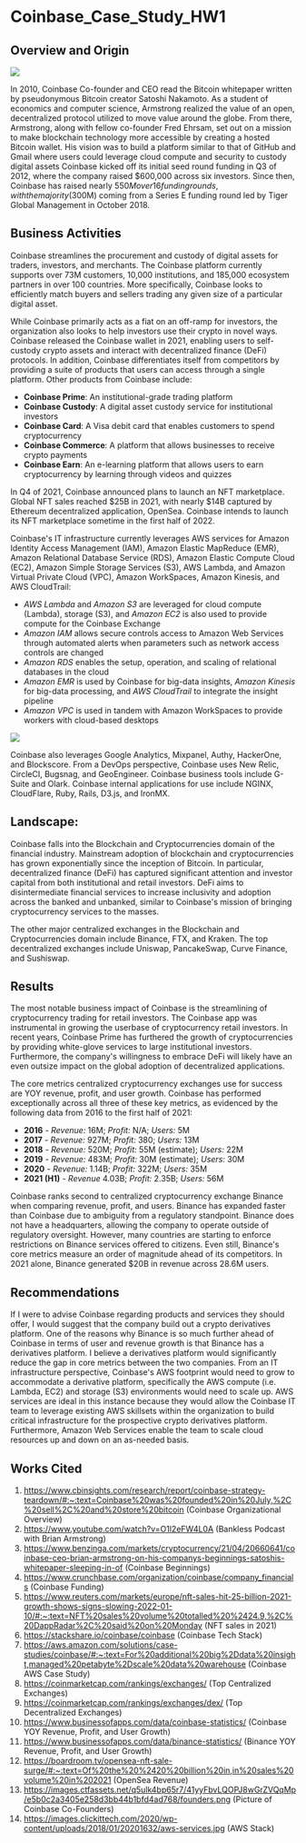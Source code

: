 # Coinbase_Case_Study_HW1

## **Overview and Origin**

![](https://images.ctfassets.net/q5ulk4bp65r7/41yyFbvLQOPJ8wGrZVQqMp/e5b0c2a3405e258d3bb44b1bfd4ad768/founders.png)

In 2010, Coinbase Co-founder and CEO read the Bitcoin whitepaper written by pseudonymous Bitcoin creator Satoshi Nakamoto. As a student of economics and computer science, Armstrong realized the value of an open, decentralized protocol utilized to move value around the globe. From there, Armstrong, along with fellow co-founder Fred Ehrsam, set out on a mission to make blockchain technology more accessible by creating a hosted Bitcoin wallet. His vision was to build a platform similar to that of GitHub and Gmail where users could leverage cloud compute and security to custody digital assets
Coinbase kicked off its initial seed round funding in Q3 of 2012, where the company raised $600,000 across six investors. Since then, Coinbase has raised nearly $550M over 16 funding rounds, with the majority ($300M) coming from a Series E funding round led by Tiger Global Management in October 2018.

## **Business Activities**
Coinbase streamlines the procurement and custody of digital assets for traders, investors, and merchants. The Coinbase platform currently supports over 73M customers, 10,000 institutions, and 185,000 ecosystem partners in over 100 countries. More specifically, Coinbase looks to efficiently match buyers and sellers trading any given size of a particular digital asset. 

While Coinbase primarily acts as a fiat on an off-ramp for investors, the organization also looks to help investors use their crypto in novel ways. Coinbase released the Coinbase wallet in 2021, enabling users to self-custody crypto assets and interact with decentralized finance (DeFi) protocols. In addition, Coinbase differentiates itself from competitors by providing a suite of products that users can access through a single platform. Other products from Coinbase include:
* **Coinbase Prime**: An institutional-grade trading platform 
* **Coinbase Custody**: A digital asset custody service for institutional investors
* **Coinbase Card**: A Visa debit card that enables customers to spend cryptocurrency
* **Coinbase Commerce**: A platform that allows businesses to receive crypto payments
* **Coinbase Earn**: An e-learning platform that allows users to earn cryptocurrency by learning through videos and quizzes

In Q4 of 2021, Coinbase announced plans to launch an NFT marketplace. Global NFT sales reached $25B in 2021, with nearly $14B captured by Ethereum decentralized application, OpenSea. Coinbase intends to launch its NFT marketplace sometime in the first half of 2022.

Coinbase's IT infrastructure currently leverages AWS services for Amazon Identity Access Management (IAM), Amazon Elastic MapReduce (EMR), Amazon Relational Database Service (RDS), Amazon Elastic Compute Cloud (EC2), Amazon Simple Storage Services (S3), AWS Lambda, and Amazon Virtual Private Cloud (VPC), Amazon WorkSpaces, Amazon Kinesis, and AWS CloudTrail:
* _AWS Lambda_ and _Amazon S3_ are leveraged for cloud compute (Lambda), storage (S3), and _Amazon EC2_ is also used to provide compute for the Coinbase Exchange
* _Amazon IAM_ allows secure controls access to Amazon Web Services through automated alerts when parameters such as network access controls are changed
* _Amazon RDS_ enables the setup, operation, and scaling of relational databases in the cloud
* _Amazon EMR_ is used by Coinbase for big-data insights, _Amazon Kinesis_ for big-data processing, and _AWS CloudTrail_ to integrate the insight pipeline
* _Amazon VPC_ is used in tandem with Amazon WorkSpaces to provide workers with cloud-based desktops

![](https://images.clickittech.com/2020/wp-content/uploads/2018/01/20201632/aws-services.jpg)

Coinbase also leverages Google Analytics, Mixpanel, Authy, HackerOne, and Blockscore. From a DevOps perspective, Coinbase uses New Relic, CircleCI, Bugsnag, and GeoEngineer. Coinbase business tools include G-Suite and Olark. Coinbase internal applications for use include NGINX, CloudFlare, Ruby, Rails, D3.js, and IronMX.

## **Landscape:**

Coinbase falls into the Blockchain and Cryptocurrencies domain of the financial industry. Mainstream adoption of blockchain and cryptocurrencies has grown exponentially since the inception of Bitcoin. In particular, decentralized finance (DeFi) has captured significant attention and investor capital from both institutional and retail investors. DeFi aims to disintermediate financial services to increase inclusivity and adoption across the banked and unbanked, similar to Coinbase's mission of bringing cryptocurrency services to the masses. 

The other major centralized exchanges in the Blockchain and Cryptocurrencies domain include Binance, FTX, and Kraken. The top decentralized exchanges include Uniswap, PancakeSwap, Curve Finance, and Sushiswap. 

## **Results**
The most notable business impact of Coinbase is the streamlining of cryptocurrency trading for retail investors. The Coinbase app was instrumental in growing the userbase of cryptocurrency retail investors. In recent years, Coinbase Prime has furthered the growth of cryptocurrencies by providing white-glove services to large institutional investors. Furthermore, the company's willingness to embrace DeFi will likely have an even outsize impact on the global adoption of decentralized applications.

The core metrics centralized cryptocurrency exchanges use for success are YOY revenue, profit, and user growth. Coinbase has performed exceptionally across all three of these key metrics, as evidenced by the following data from 2016 to the first half of 2021:
* **2016** - _Revenue:_  16M;     _Profit:_ N/A;            _Users:_ 5M      
* **2017** - _Revenue:_ 927M;     _Profit:_ 380;            _Users:_ 13M
* **2018** - _Revenue:_ 520M;     _Profit:_ 55M (estimate); _Users:_ 22M
* **2019** - _Revenue:_ 483M;     _Profit:_ 30M (estimate); _Users:_ 30M
* **2020** - _Revenue:_ 1.14B;    _Profit:_ 322M;           _Users:_ 35M
* **2021 (H1)** - _Revenue_ 4.03B; _Profit:_ 2.35B;        _Users:_ 56M

Coinbase ranks second to centralized cryptocurrency exchange Binance when comparing revenue, profit, and users. Binance has expanded faster than Coinbase due to ambiguity from a regulatory standpoint. Binance does not have a headquarters, allowing the company to operate outside of regulatory oversight. However, many countries are starting to enforce restrictions on Binance services offered to citizens. Even still, Binance's core metrics measure an order of magnitude ahead of its competitors. In 2021 alone, Binance generated $20B in revenue across 28.6M users.

## **Recommendations**
If I were to advise Coinbase regarding products and services they should offer, I would suggest that the company build out a crypto derivatives platform. One of the reasons why Binance is so much further ahead of Coinbase in terms of user and revenue growth is that Binance has a derivatives platform. I believe a derivatives platform would significantly reduce the gap in core metrics between the two companies. From an IT infrastructure perspective, Coinbase's AWS footprint would need to grow to accommodate a derivative platform, specifically the AWS compute (i.e. Lambda, EC2) and storage (S3) environments would need to scale up. AWS services are ideal in this instance because they would allow the Coinbase IT team to leverage existing AWS skillsets within the organization to build critical infrastructure for the prospective crypto derivatives platform. Furthermore, Amazon Web Services enable the team to scale cloud resources up and down on an as-needed basis.

## **Works Cited** 
1. https://www.cbinsights.com/research/report/coinbase-strategy-teardown/#:~:text=Coinbase%20was%20founded%20in%20July,%2C%20sell%2C%20and%20store%20bitcoin (Coinbase Organizational Overview)
2. https://www.youtube.com/watch?v=O1l2eFW4L0A (Bankless Podcast with Brian Armstrong)
3. https://www.benzinga.com/markets/cryptocurrency/21/04/20660641/coinbase-ceo-brian-armstrong-on-his-companys-beginnings-satoshis-whitepaper-sleeping-in-of (Coinbase Beginnings)
4. https://www.crunchbase.com/organization/coinbase/company_financials (Coinbase Funding)
5. https://www.reuters.com/markets/europe/nft-sales-hit-25-billion-2021-growth-shows-signs-slowing-2022-01-10/#:~:text=NFT%20sales%20volume%20totalled%20%2424.9,%2C%20DappRadar%2C%20said%20on%20Monday (NFT sales in 2021)
6. https://stackshare.io/coinbase/coinbase (Coinbase Tech Stack)
7. https://aws.amazon.com/solutions/case-studies/coinbase/#:~:text=For%20additional%20big%2Ddata%20insight,managed%20petabyte%2Dscale%20data%20warehouse (Coinbase AWS Case Study)
8. https://coinmarketcap.com/rankings/exchanges/ (Top Centralized Exchanges)
9. https://coinmarketcap.com/rankings/exchanges/dex/ (Top Decentralized Exchanges)
10. https://www.businessofapps.com/data/coinbase-statistics/ (Coinbase YOY Revenue, Profit, and User Growth)
11. https://www.businessofapps.com/data/binance-statistics/ (Binance YOY Revenue, Profit, and User Growth)
12. https://boardroom.tv/opensea-nft-sale-surge/#:~:text=Of%20the%20%2420%20billion%20in,in%20sales%20volume%20in%202021 (OpenSea Revenue)
13. https://images.ctfassets.net/q5ulk4bp65r7/41yyFbvLQOPJ8wGrZVQqMp/e5b0c2a3405e258d3bb44b1bfd4ad768/founders.png (Picture of Coinbase Co-Founders)
14. https://images.clickittech.com/2020/wp-content/uploads/2018/01/20201632/aws-services.jpg (AWS Stack)